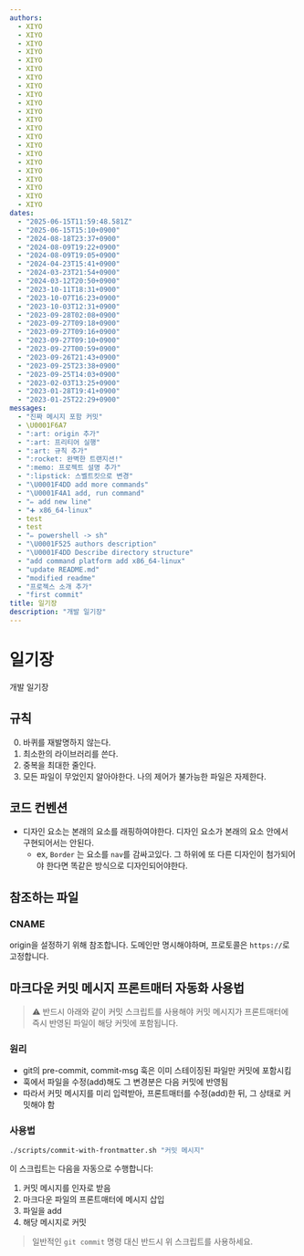 ```yaml
---
authors:
  - XIYO
  - XIYO
  - XIYO
  - XIYO
  - XIYO
  - XIYO
  - XIYO
  - XIYO
  - XIYO
  - XIYO
  - XIYO
  - XIYO
  - XIYO
  - XIYO
  - XIYO
  - XIYO
  - XIYO
  - XIYO
  - XIYO
  - XIYO
  - XIYO
  - XIYO
dates:
  - "2025-06-15T11:59:48.581Z"
  - "2025-06-15T15:10+0900"
  - "2024-08-18T23:37+0900"
  - "2024-08-09T19:22+0900"
  - "2024-08-09T19:05+0900"
  - "2024-04-23T15:41+0900"
  - "2024-03-23T21:54+0900"
  - "2024-03-12T20:50+0900"
  - "2023-10-11T18:31+0900"
  - "2023-10-07T16:23+0900"
  - "2023-10-03T12:31+0900"
  - "2023-09-28T02:08+0900"
  - "2023-09-27T09:18+0900"
  - "2023-09-27T09:16+0900"
  - "2023-09-27T09:10+0900"
  - "2023-09-27T00:59+0900"
  - "2023-09-26T21:43+0900"
  - "2023-09-25T23:38+0900"
  - "2023-09-25T14:03+0900"
  - "2023-02-03T13:25+0900"
  - "2023-01-28T19:41+0900"
  - "2023-01-25T22:29+0900"
messages:
  - "진짜 메시지 포함 커밋"
  - \U0001F6A7
  - ":art: origin 추가"
  - ":art: 프리티어 실행"
  - ":art: 규칙 추가"
  - ":rocket: 완벽한 트랜지션!"
  - ":memo: 프로젝트 설명 추가"
  - ":lipstick: 스벨트킷으로 변경"
  - "\U0001F4DD add more commands"
  - "\U0001F4A1 add, run command"
  - "✏️ add new line"
  - "➕ x86_64-linux"
  - test
  - test
  - "✏️ powershell -> sh"
  - "\U0001F525 authors description"
  - "\U0001F4DD Describe directory structure"
  - "add command platform add x86_64-linux"
  - "update README.md"
  - "modified readme"
  - "프로젝스 소개 추가"
  - "first commit"
title: 일기장
description: "개발 일기장"
---
```

# 일기장

개발 일기장

## 규칙

0. 바퀴를 재발명하지 않는다.
1. 최소한의 라이브러리를 쓴다.
2. 중복을 최대한 줄인다.
3. 모든 파일이 무었인지 알아야한다. 나의 제어가 불가능한 파일은 자제한다.

## 코드 컨벤션

- 디자인 요소는 본래의 요소를 래핑하여야한다. 디자인 요소가 본래의 요소 안에서 구현되어서는 안된다.
  - ex, `Border` 는 요소를 `nav`를 감싸고있다. 그 하위에 또 다른 디자인이 첨가되어야 한다면 똑같은 방식으로 디자인되어야한다.

## 참조하는 파일

### CNAME

origin을 설정하기 위해 참조합니다.
도메인만 명시해야하며, 프로토콜은 `https://`로 고정합니다.

<!-- Husky 테스트를 위한 주석 -->

## 마크다운 커밋 메시지 프론트매터 자동화 사용법

> ⚠️ 반드시 아래와 같이 커밋 스크립트를 사용해야 커밋 메시지가 프론트매터에 즉시 반영된 파일이 해당 커밋에 포함됩니다.

### 원리
- git의 pre-commit, commit-msg 훅은 이미 스테이징된 파일만 커밋에 포함시킴
- 훅에서 파일을 수정(add)해도 그 변경분은 다음 커밋에 반영됨
- 따라서 커밋 메시지를 미리 입력받아, 프론트매터를 수정(add)한 뒤, 그 상태로 커밋해야 함

### 사용법

```sh
./scripts/commit-with-frontmatter.sh "커밋 메시지"
```

이 스크립트는 다음을 자동으로 수행합니다:
1. 커밋 메시지를 인자로 받음
2. 마크다운 파일의 프론트매터에 메시지 삽입
3. 파일을 add
4. 해당 메시지로 커밋

> 일반적인 `git commit` 명령 대신 반드시 위 스크립트를 사용하세요.
